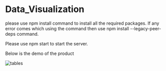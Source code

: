 # Data_Visualization

please use npm install command to install all the required packages. If any error comes which using the command then use npm install --legacy-peer-deps command. <br>

Please use npm start to start the server.

Below is the demo of the product



![tables](https://github.com/GovindaPedhiwal/Data_Visualization/assets/29222029/5c680416-a857-4ea5-9c0f-4f85b9562e6a)
